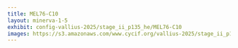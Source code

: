 ```yaml
---
title: MEL76-C10
layout: minerva-1-5
exhibit: config-vallius-2025/stage_ii_p135_he/MEL76-C10
images: https://s3.amazonaws.com/www.cycif.org/vallius-2025/stage_ii_p135_he/MEL76-C10
---
```

